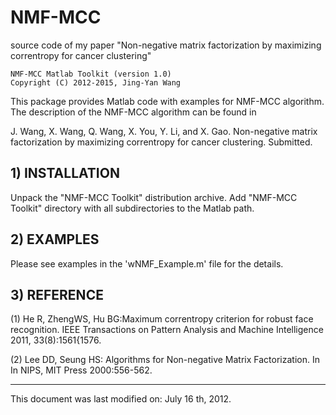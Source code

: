 # NMF-MCC
source code of my paper "Non-negative matrix factorization by maximizing correntropy for cancer clustering"

	NMF-MCC Matlab Toolkit (version 1.0)
	Copyright (C) 2012-2015, Jing-Yan Wang

This package provides Matlab code with examples for NMF-MCC algorithm. The description of the NMF-MCC algorithm can be found in 

J. Wang, X. Wang, Q. Wang, X. You, Y. Li, and X. Gao. Non-negative matrix factorization by maximizing correntropy for cancer clustering. Submitted.


## 1) INSTALLATION

Unpack the "NMF-MCC Toolkit" distribution archive.
Add "NMF-MCC Toolkit" directory with all subdirectories to the Matlab path.

## 2) EXAMPLES

Please see examples in the 'wNMF_Example.m' file for the details.

## 3) REFERENCE

(1)	He R, ZhengWS, Hu BG:Maximum correntropy criterion for robust face recognition. IEEE Transactions on Pattern Analysis and Machine Intelligence 2011, 33(8):1561{1576.

(2)	Lee DD, Seung HS: Algorithms for Non-negative Matrix Factorization. In In NIPS, MIT Press 2000:556-562.

-----------------------------------------------------------------------
This document was last modified on: July 16 th, 2012.

